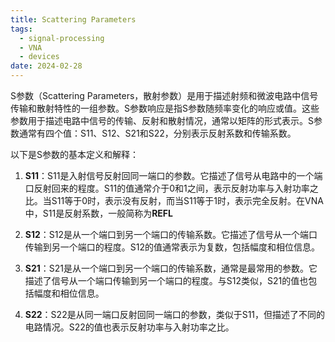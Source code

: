 ```yaml
---
title: Scattering Parameters
tags:
  - signal-processing
  - VNA
  - devices
date: 2024-02-28
---
```

S参数（Scattering Parameters，散射参数）是用于描述射频和微波电路中信号传输和散射特性的一组参数。S参数响应是指S参数随频率变化的响应或值。这些参数用于描述电路中信号的传输、反射和散射情况，通常以矩阵的形式表示。S参数通常有四个值：S11、S12、S21和S22，分别表示反射系数和传输系数。

以下是S参数的基本定义和解释：

1. **S11**：S11是入射信号反射回同一端口的参数。它描述了信号从电路中的一个端口反射回来的程度。S11的值通常介于0和1之间，表示反射功率与入射功率之比。当S11等于0时，表示没有反射，而当S11等于1时，表示完全反射。在VNA中，S11是反射系数，一般简称为**REFL**
    
2. **S12**：S12是从一个端口到另一个端口的传输系数。它描述了信号从一个端口传输到另一个端口的程度。S12的值通常表示为复数，包括幅度和相位信息。
    
3. **S21**：S21是从一个端口到另一个端口的传输系数，通常是最常用的参数。它描述了信号从一个端口传输到另一个端口的程度。与S12类似，S21的值也包括幅度和相位信息。
    
4. **S22**：S22是从同一端口反射回同一端口的参数，类似于S11，但描述了不同的电路情况。S22的值也表示反射功率与入射功率之比。

